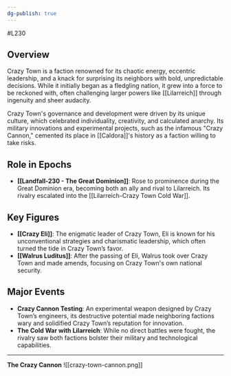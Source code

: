 ```yaml
---
dg-publish: true
---
```

#L230
## Overview

Crazy Town is a faction renowned for its chaotic energy, eccentric leadership, and a knack for surprising its neighbors with bold, unpredictable decisions. While it initially began as a fledgling nation, it grew into a force to be reckoned with, often challenging larger powers like [[Lilarreich]] through ingenuity and sheer audacity.

Crazy Town's governance and development were driven by its unique culture, which celebrated individuality, creativity, and calculated anarchy. Its military innovations and experimental projects, such as the infamous "Crazy Cannon," cemented its place in [[Caldora]]'s history as a faction willing to take risks.


## Role in Epochs

- **[[Landfall-230 - The Great Dominion]]**: Rose to prominence during the Great Dominion era, becoming both an ally and rival to Lilarreich. Its rivalry escalated into the [[Lilarreich-Crazy Town Cold War]].

## Key Figures

- **[[Crazy Eli]]**: The enigmatic leader of Crazy Town, Eli is known for his unconventional strategies and charismatic leadership, which often turned the tide in Crazy Town’s favor.
- **[[Walrus Luditus]]**: After the passing of Eli, Walrus took over Crazy Town and made amends, focusing on Crazy Town's own national security.

## Major Events

- **Crazy Cannon Testing**: An experimental weapon designed by Crazy Town’s engineers, its destructive potential made neighboring factions wary and solidified Crazy Town’s reputation for innovation.
- **The Cold War with Lilarreich**: While no direct battles were fought, the rivalry saw both factions bolster their military and technological capabilities.

---

**The Crazy Cannon**
![[crazy-town-cannon.png]]